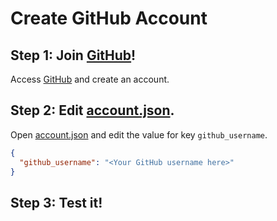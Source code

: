 # Create GitHub Account

## Step 1: Join [GitHub](https://github.com)!
Access [GitHub](https://github.com/join) and create an account.

## Step 2: Edit [account.json](./account.json).
Open [account.json](./account.json) and edit the value for key `github_username`.

```json
{
  "github_username": "<Your GitHub username here>"
}
```

## Step 3: Test it!
